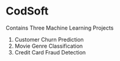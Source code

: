 # CodSoft
Contains Three Machine Learning Projects
1) Customer Churn Prediction
2) Movie Genre Classification
3) Credit Card Fraud Detection

